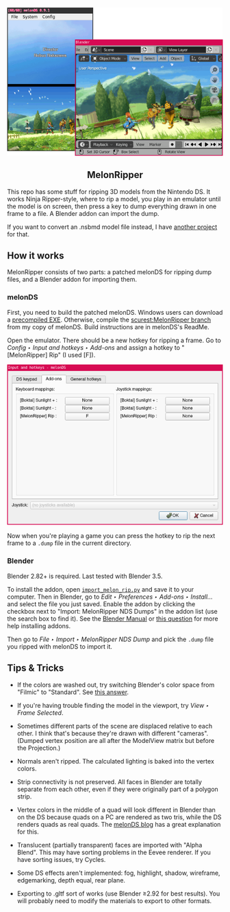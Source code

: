 <p align=center>
  <img src="imgs/frontispiece.png"
    title="Game is The Wizard of Oz: Beyond the Yellow Brick Road">
</p>
<h2 align=center>MelonRipper</h2>

This repo has some stuff for ripping 3D models from the Nintendo DS.
It works Ninja Ripper-style,
where to rip a model, you play in an emulator
until the model is on screen,
then press a key to dump everything drawn in one frame to a file.
A Blender addon can import the dump.

If you want to convert an .nsbmd model file instead,
I have [another project](https://github.com/scurest/apicula)
for that.

## How it works

MelonRipper consists of two parts:
a patched melonDS for ripping dump files,
and a Blender addon for importing them.

### melonDS

First, you need to build the patched melonDS.
Windows users can download a
[precompiled EXE](https://github.com/scurest/melonDS/releases/tag/MelonRipperBuild).
Otherwise, compile the
[scurest:MelonRipper branch](https://github.com/scurest/melonDS/tree/MelonRipper)
from my copy of melonDS.
Build instructions are in melonDS's ReadMe.

Open the emulator.
There should be a new hotkey for ripping a frame.
Go to _Config ‣ Input and hotkeys ‣ Add-ons_
and assign a hotkey to "[MelonRipper] Rip"
(I used [F]).

<img src="imgs/melonDSHotkeys.png">

Now when you're playing a game
you can press the hotkey
to rip the next frame to a `.dump` file
in the current directory.

### Blender

Blender 2.82+ is required.
Last tested with Blender 3.5.

To install the addon, open
[`import_melon_rip.py`](https://raw.githubusercontent.com/scurest/MelonRipper/master/import_melon_rip.py)
and save it to your computer.
Then in Blender,
go to _Edit ‣ Preferences ‣ Add-ons ‣ Install..._
and select the file you just saved.
Enable the addon by clicking the checkbox
next to "Import: MelonRipper NDS Dumps" in the addon list
(use the search box to find it).
See the
[Blender Manual](https://docs.blender.org/manual/en/latest/editors/preferences/addons.html#rd-party-add-ons)
or
[this question](https://blender.stackexchange.com/questions/1688/installing-an-addon/1689)
for more help installing addons.

Then go to _File ‣ Import ‣ MelonRipper NDS Dump_
and pick the `.dump` file you ripped with melonDS
to import it.


## Tips & Tricks

* If the colors are washed out,
  try switching Blender's color space from "Filmic" to "Standard".
  See [this answer](https://blender.stackexchange.com/questions/164677/images-as-emitters-constantly-come-out-dull-white-emission-not-actually-white).

* If you're having trouble finding the model in the viewport,
  try _View ‣ Frame Selected_.

* Sometimes different parts of the scene are
  displaced relative to each other.
  I think that's because they're drawn with different "cameras".
  (Dumped vertex position are all after the ModelView matrix
  but before the Projection.)

* Normals aren't ripped.
  The calculated lighting is baked into the vertex colors.

* Strip connectivity is not preserved.
  All faces in Blender are totally separate from each other,
  even if they were originally part of a polygon strip.

* Vertex colors in the middle of a quad
  will look different in Blender than on the DS
  because quads on a PC are rendered as two tris,
  while the DS renders quads as real quads.
  The [melonDS blog](http://melonds.kuribo64.net/comments.php?id=122)
  has a great explanation for this.

* Translucent (partially transparent) faces are imported with "Alpha Blend".
  This may have sorting problems in the Eevee renderer.
  If you have sorting issues, try Cycles.

* Some DS effects aren't implemented:
  fog, highlight, shadow, wireframe, edgemarking, depth equal, rear plane.

* Exporting to .gltf sort of works (use Blender ≥2.92 for best results).
  You will probably need to modify the materials to export to other formats.
